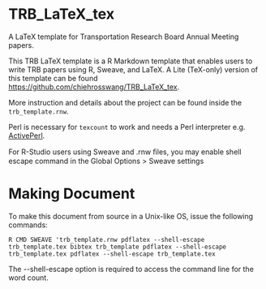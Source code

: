 # TRB_LaTeX_tex

A LaTeX template for Transportation Research Board Annual Meeting papers.

This TRB LaTeX template is a R Markdown template that enables users to write 
TRB papers using R, Sweave, and LaTeX.  A Lite (TeX-only) version of this template 
can be found https://github.com/chiehrosswang/TRB_LaTeX_tex.

More instruction and details about the project can be found inside the
``trb_template.rnw``. 

Perl is necessary for ``texcount`` to work and needs a Perl interpreter e.g. [ActivePerl](http://www.activestate.com/activeperl/downloads).

For R-Studio users using Sweave and .rnw ﬁles, you may enable shell escape command in 
the Global Options > Sweave settings

# Making Document
To make this document from source in a Unix-like OS, issue the following commands:

``R CMD SWEAVE 'trb_template.rnw
pdflatex --shell-escape trb_template.tex
bibtex trb_template
pdflatex --shell-escape trb_template.tex
pdflatex --shell-escape trb_template.tex``

The --shell-escape option is required to access the command line for the word count.
